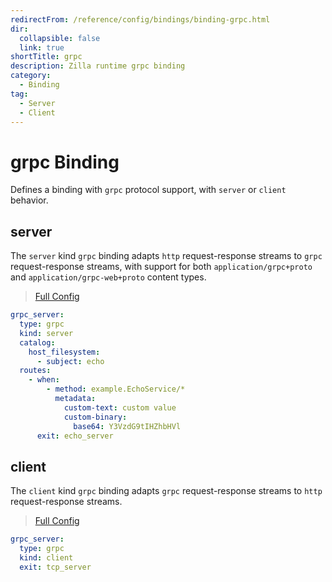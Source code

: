 ```yaml
---
redirectFrom: /reference/config/bindings/binding-grpc.html
dir:
  collapsible: false
  link: true
shortTitle: grpc
description: Zilla runtime grpc binding
category:
  - Binding
tag:
  - Server
  - Client
---
```


# grpc Binding

Defines a binding with `grpc` protocol support, with `server` or `client` behavior.

## server

The `server` kind `grpc` binding adapts `http` request-response streams to `grpc` request-response streams, with support for both `application/grpc+proto` and `application/grpc-web+proto` content types.

> [Full Config](./server.md)

```yaml {3}
grpc_server:
  type: grpc
  kind: server
  catalog:
    host_filesystem:
      - subject: echo
  routes:
    - when:
        - method: example.EchoService/*
          metadata:
            custom-text: custom value
            custom-binary:
              base64: Y3VzdG9tIHZhbHVl
      exit: echo_server
```

## client

The `client` kind `grpc` binding adapts `grpc` request-response streams to `http` request-response streams.

> [Full Config](./client.md)

```yaml {3}
grpc_server:
  type: grpc
  kind: client
  exit: tcp_server
```
